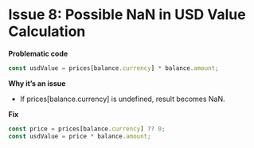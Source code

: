 # Issue 8: Possible NaN in USD Value Calculation

**Problematic code**
```ts
const usdValue = prices[balance.currency] * balance.amount;
```
**Why it’s an issue**
- If prices[balance.currency] is undefined, result becomes NaN.

**Fix**
```ts
const price = prices[balance.currency] ?? 0;
const usdValue = price * balance.amount;
```